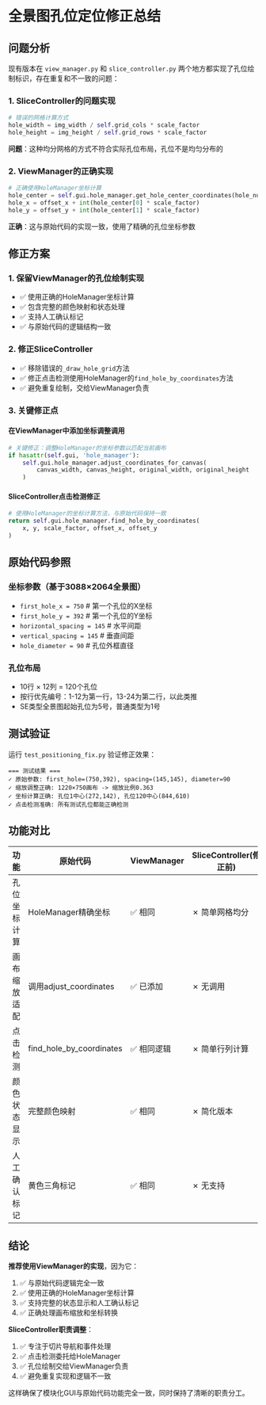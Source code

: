 # 全景图孔位定位修正总结

## 问题分析

现有版本在 `view_manager.py` 和 `slice_controller.py` 两个地方都实现了孔位绘制标识，存在重复和不一致的问题：

### 1. SliceController的问题实现
```python
# 错误的网格计算方式
hole_width = img_width / self.grid_cols * scale_factor
hole_height = img_height / self.grid_rows * scale_factor
```
**问题**：这种均分网格的方式不符合实际孔位布局，孔位不是均匀分布的

### 2. ViewManager的正确实现
```python
# 正确使用HoleManager坐标计算
hole_center = self.gui.hole_manager.get_hole_center_coordinates(hole_number)
hole_x = offset_x + int(hole_center[0] * scale_factor)
hole_y = offset_y + int(hole_center[1] * scale_factor)
```
**正确**：这与原始代码的实现一致，使用了精确的孔位坐标参数

## 修正方案

### 1. 保留ViewManager的孔位绘制实现
- ✅ 使用正确的HoleManager坐标计算
- ✅ 包含完整的颜色映射和状态处理  
- ✅ 支持人工确认标记
- ✅ 与原始代码的逻辑结构一致

### 2. 修正SliceController
- ✅ 移除错误的`_draw_hole_grid`方法
- ✅ 修正点击检测使用HoleManager的`find_hole_by_coordinates`方法
- ✅ 避免重复绘制，交给ViewManager负责

### 3. 关键修正点

#### 在ViewManager中添加坐标调整调用
```python
# 关键修正：调整HoleManager的坐标参数以匹配当前画布
if hasattr(self.gui, 'hole_manager'):
    self.gui.hole_manager.adjust_coordinates_for_canvas(
        canvas_width, canvas_height, original_width, original_height
    )
```

#### SliceController点击检测修正
```python
# 使用HoleManager的坐标计算方法，与原始代码保持一致
return self.gui.hole_manager.find_hole_by_coordinates(
    x, y, scale_factor, offset_x, offset_y
)
```

## 原始代码参照

### 坐标参数（基于3088×2064全景图）
- `first_hole_x = 750`  # 第一个孔位的X坐标
- `first_hole_y = 392`  # 第一个孔位的Y坐标  
- `horizontal_spacing = 145`  # 水平间距
- `vertical_spacing = 145`   # 垂直间距
- `hole_diameter = 90`      # 孔位外框直径

### 孔位布局
- 10行 × 12列 = 120个孔位
- 按行优先编号：1-12为第一行，13-24为第二行，以此类推
- SE类型全景图起始孔位为5号，普通类型为1号

## 测试验证

运行 `test_positioning_fix.py` 验证修正效果：

```
=== 测试结果 ===
✓ 原始参数: first_hole=(750,392), spacing=(145,145), diameter=90
✓ 缩放调整正确: 1220×750画布 -> 缩放比例0.363
✓ 坐标计算正确: 孔位1中心(272,142), 孔位120中心(844,610)  
✓ 点击检测准确: 所有测试孔位都能正确检测
```

## 功能对比

| 功能 | 原始代码 | ViewManager | SliceController(修正前) | SliceController(修正后) |
|------|----------|-------------|------------------------|------------------------|
| 孔位坐标计算 | HoleManager精确坐标 | ✅ 相同 | ✗ 简单网格均分 | ✅ 使用HoleManager |
| 画布缩放适配 | 调用adjust_coordinates | ✅ 已添加 | ✗ 无调用 | ✅ 委托给HoleManager |
| 点击检测 | find_hole_by_coordinates | ✅ 相同逻辑 | ✗ 简单行列计算 | ✅ 使用HoleManager |
| 颜色状态显示 | 完整颜色映射 | ✅ 相同 | ✗ 简化版本 | ✅ 交给ViewManager |
| 人工确认标记 | 黄色三角标记 | ✅ 相同 | ✗ 无支持 | ✅ 交给ViewManager |

## 结论

**推荐使用ViewManager的实现**，因为它：
1. ✅ 与原始代码逻辑完全一致
2. ✅ 使用正确的HoleManager坐标计算
3. ✅ 支持完整的状态显示和人工确认标记
4. ✅ 正确处理画布缩放和坐标转换

**SliceController职责调整**：
1. ✅ 专注于切片导航和事件处理
2. ✅ 点击检测委托给HoleManager
3. ✅ 孔位绘制交给ViewManager负责
4. ✅ 避免重复实现和逻辑不一致

这样确保了模块化GUI与原始代码功能完全一致，同时保持了清晰的职责分工。
